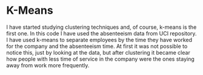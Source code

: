 # K-Means

I have started studying clustering techniques and, of course, k-means is the first one. 
In this code I have used the absenteeism data from UCI repository. I have used k-means to separate employees by the time they have worked
for the company and the absenteeism time. At first it was not possible to notice this, just by looking at the data, but after clustering
it became clear how people with less time of service in the company were the ones staying away from work more frequently.
